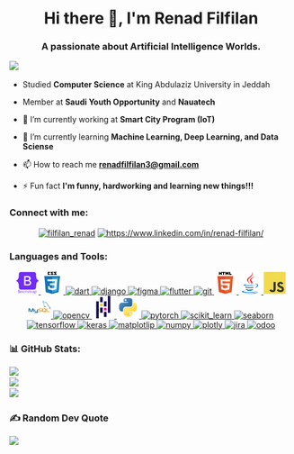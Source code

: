 <h1 align="center">Hi there 👋, I'm Renad Filfilan</h1>
<h3 align="center">A passionate about Artificial Intelligence Worlds.</h3>

[![](https://visitcount.itsvg.in/api?id=Re21nad&icon=0&color=10)](https://visitcount.itsvg.in)

- Studied **Computer Science** at King Abdulaziz University in Jeddah

- Member at **Saudi Youth Opportunity** and **Nauatech**

- 🔭 I’m currently working at **Smart City Program (IoT)**

- 🌱 I’m currently learning **Machine Learning, Deep Learning, and Data Sciense**

- 📫 How to reach me **renadfilfilan3@gmail.com**

- ⚡ Fun fact **I'm funny, hardworking and learning new things!!!**

<h3 align="left">Connect with me:</h3>
<p align="center">
<a href="https://twitter.com/filfilan_renad" target="blank"><img align="center" src="https://raw.githubusercontent.com/rahuldkjain/github-profile-readme-generator/master/src/images/icons/Social/twitter.svg" alt="filfilan_renad" height="30" width="40" /></a>
<a href="https://linkedin.com/in/https://www.linkedin.com/in/renad-filfilan/" target="blank"><img align="center" src="https://raw.githubusercontent.com/rahuldkjain/github-profile-readme-generator/master/src/images/icons/Social/linked-in-alt.svg" alt="https://www.linkedin.com/in/renad-filfilan/" height="30" width="40" /></a>
</p>

<h3 align="left">Languages and Tools:</h3>
<p align="center"> <a href="https://getbootstrap.com" target="_blank" rel="noreferrer"> <img src="https://raw.githubusercontent.com/devicons/devicon/master/icons/bootstrap/bootstrap-plain-wordmark.svg" alt="bootstrap" width="40" height="40"/> </a> <a href="https://www.w3schools.com/css/" target="_blank" rel="noreferrer"> <img src="https://raw.githubusercontent.com/devicons/devicon/master/icons/css3/css3-original-wordmark.svg" alt="css3" width="40" height="40"/> </a> <a href="https://dart.dev" target="_blank" rel="noreferrer"> <img src="https://www.vectorlogo.zone/logos/dartlang/dartlang-icon.svg" alt="dart" width="40" height="40"/> </a> <a href="https://www.djangoproject.com/" target="_blank" rel="noreferrer"> <img src="https://cdn.worldvectorlogo.com/logos/django.svg" alt="django" width="40" height="40"/> </a> <a href="https://www.figma.com/" target="_blank" rel="noreferrer"> <img src="https://www.vectorlogo.zone/logos/figma/figma-icon.svg" alt="figma" width="40" height="40"/> </a> <a href="https://flutter.dev" target="_blank" rel="noreferrer"> <img src="https://www.vectorlogo.zone/logos/flutterio/flutterio-icon.svg" alt="flutter" width="40" height="40"/> </a> <a href="https://git-scm.com/" target="_blank" rel="noreferrer"> <img src="https://www.vectorlogo.zone/logos/git-scm/git-scm-icon.svg" alt="git" width="40" height="40"/> </a> <a href="https://www.w3.org/html/" target="_blank" rel="noreferrer"> <img src="https://raw.githubusercontent.com/devicons/devicon/master/icons/html5/html5-original-wordmark.svg" alt="html5" width="40" height="40"/> </a> <a href="https://www.java.com" target="_blank" rel="noreferrer"> <img src="https://raw.githubusercontent.com/devicons/devicon/master/icons/java/java-original.svg" alt="java" width="40" height="40"/> </a> <a href="https://developer.mozilla.org/en-US/docs/Web/JavaScript" target="_blank" rel="noreferrer"> <img src="https://raw.githubusercontent.com/devicons/devicon/master/icons/javascript/javascript-original.svg" alt="javascript" width="40" height="40"/> </a> <a href="https://www.mysql.com/" target="_blank" rel="noreferrer"> <img src="https://raw.githubusercontent.com/devicons/devicon/master/icons/mysql/mysql-original-wordmark.svg" alt="mysql" width="40" height="40"/> </a> <a href="https://opencv.org/" target="_blank" rel="noreferrer"> <img src="https://www.vectorlogo.zone/logos/opencv/opencv-icon.svg" alt="opencv" width="40" height="40"/> </a> <a href="https://pandas.pydata.org/" target="_blank" rel="noreferrer"> <img src="https://raw.githubusercontent.com/devicons/devicon/2ae2a900d2f041da66e950e4d48052658d850630/icons/pandas/pandas-original.svg" alt="pandas" width="40" height="40"/> </a> <a href="https://www.python.org" target="_blank" rel="noreferrer"> <img src="https://raw.githubusercontent.com/devicons/devicon/master/icons/python/python-original.svg" alt="python" width="40" height="40"/> </a> <a href="https://pytorch.org/" target="_blank" rel="noreferrer"> <img src="https://www.vectorlogo.zone/logos/pytorch/pytorch-icon.svg" alt="pytorch" width="40" height="40"/> </a> <a href="https://scikit-learn.org/" target="_blank" rel="noreferrer"> <img src="https://upload.wikimedia.org/wikipedia/commons/0/05/Scikit_learn_logo_small.svg" alt="scikit_learn" width="40" height="40"/> </a> <a href="https://seaborn.pydata.org/" target="_blank" rel="noreferrer"> <img src="https://seaborn.pydata.org/_images/logo-mark-lightbg.svg" alt="seaborn" width="40" height="40"/> </a> <a href="https://www.tensorflow.org" target="_blank" rel="noreferrer"> <img src="https://www.vectorlogo.zone/logos/tensorflow/tensorflow-icon.svg" alt="tensorflow" width="40" height="40"/> </a> <a href="https://keras.com" target="_blank" rel="noreferrer"> <img src="https://w7.pngwing.com/pngs/571/118/png-transparent-keras-logo-thumbnail.png" alt="keras" width="40" height="40"/> </a> <a href="https://matplotlip.com" target="_blank" rel="noreferrer"> <img src="https://upload.wikimedia.org/wikipedia/commons/thumb/0/01/Created_with_Matplotlib-logo.svg/192px-Created_with_Matplotlib-logo.svg.png?20150219130408" alt="matplotlip" width="40" height="40"/> </a> <a href="https://numpy.com" target="_blank" rel="noreferrer"> <img src="https://seeklogo.com/images/N/numpy-logo-479C24EC79-seeklogo.com.png" alt="numpy" width="40" height="40"/> </a> <a href="https://plotly.com" target="_blank" rel="noreferrer"> <img src="https://avatars.githubusercontent.com/u/5997976?s=200&v=4" alt="plotly" width="40" height="40"/> </a> <a href="https://www.atlassian.com/software/jira?referer=jira.com" target="_blank" rel="noreferrer"> <img src="https://avatars.slack-edge.com/2018-11-30/493753869479_4b703f4119efe3d7d0ff_512.png" alt="jira" width="40" height="40"/> </a> <a href="https://www.odoo.com/ar/app/ecommerce?utm_source=google&utm_medium=cpc&utm_campaign=MEA-SA-EN-Website-eCommerce_eCommerce-Competitor-Broad&gad_source=1&gclid=Cj0KCQjwzby1BhCQARIsAJ_0t5MoWsD1uyrKrZwDehVX4z15BJW2oa4BRQrg7fMnzH-hBsiodZdoc_gaAu6aEALw_wcB" target="_blank" rel="noreferrer"> <img src="https://encrypted-tbn0.gstatic.com/images?q=tbn:ANd9GcTB2APmfpbrJmq4Vdl4TCACcgb-QNqBpYiWRIDitb1_B0RSX9DsxXG8W4P16xNL89O7N20&usqp=CAU" alt="odoo" width="40" height="40"/> </a> </p>

### 📊 GitHub Stats:
![](https://github-readme-stats.vercel.app/api?username=Re21nad&theme=midnight-purple&hide_border=false&include_all_commits=false&count_private=false)<br/>
![](https://github-readme-streak-stats.herokuapp.com/?user=Re21nad&theme=midnight-purple&hide_border=false)<br/>
![](https://github-readme-stats.vercel.app/api/top-langs/?username=Re21nad&theme=midnight-purple&hide_border=false&include_all_commits=false&count_private=false&layout=compact)

### ✍️ Random Dev Quote
![](https://quotes-github-readme.vercel.app/api?type=horizontal&theme=radical)
